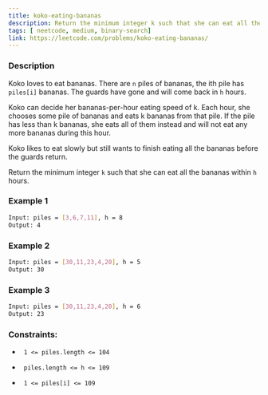 ```yaml
---
title: koko-eating-bananas
description: Return the minimum integer k such that she can eat all the bananas within h hours.
tags: [ neetcode, medium, binary-search]
link: https://leetcode.com/problems/koko-eating-bananas/
---
```


### Description

Koko loves to eat bananas. There are `n` piles of bananas, the ith pile has `piles[i]` bananas. The guards have gone and will come back in `h` hours.

Koko can decide her bananas-per-hour eating speed of k. Each hour, she chooses some pile of bananas and eats k bananas from that pile. If the pile has less than k bananas, she eats all of them instead and will not eat any more bananas during this hour.

Koko likes to eat slowly but still wants to finish eating all the bananas before the guards return.

Return the minimum integer `k` such that she can eat all the bananas within `h` hours.

### Example 1

```bash
Input: piles = [3,6,7,11], h = 8
Output: 4
```

### Example 2

```bash
Input: piles = [30,11,23,4,20], h = 5
Output: 30
```

### Example 3

```bash
Input: piles = [30,11,23,4,20], h = 6
Output: 23
```

### Constraints:

-      1 <= piles.length <= 104     
-      piles.length <= h <= 109     
-      1 <= piles[i] <= 109 